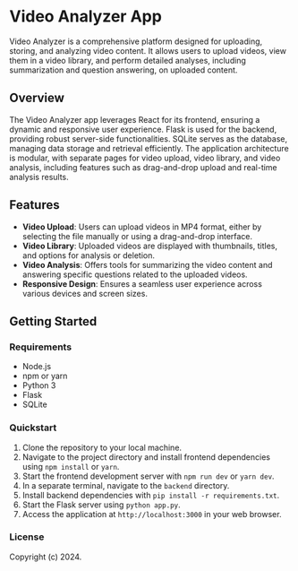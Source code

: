 # Video Analyzer App

Video Analyzer is a comprehensive platform designed for uploading, storing, and analyzing video content. It allows users to upload videos, view them in a video library, and perform detailed analyses, including summarization and question answering, on uploaded content.

## Overview

The Video Analyzer app leverages React for its frontend, ensuring a dynamic and responsive user experience. Flask is used for the backend, providing robust server-side functionalities. SQLite serves as the database, managing data storage and retrieval efficiently. The application architecture is modular, with separate pages for video upload, video library, and video analysis, including features such as drag-and-drop upload and real-time analysis results.

## Features

- **Video Upload**: Users can upload videos in MP4 format, either by selecting the file manually or using a drag-and-drop interface.
- **Video Library**: Uploaded videos are displayed with thumbnails, titles, and options for analysis or deletion.
- **Video Analysis**: Offers tools for summarizing the video content and answering specific questions related to the uploaded videos.
- **Responsive Design**: Ensures a seamless user experience across various devices and screen sizes.

## Getting Started

### Requirements

- Node.js
- npm or yarn
- Python 3
- Flask
- SQLite

### Quickstart

1. Clone the repository to your local machine.
2. Navigate to the project directory and install frontend dependencies using `npm install` or `yarn`.
3. Start the frontend development server with `npm run dev` or `yarn dev`.
4. In a separate terminal, navigate to the `backend` directory.
5. Install backend dependencies with `pip install -r requirements.txt`.
6. Start the Flask server using `python app.py`.
7. Access the application at `http://localhost:3000` in your web browser.

### License

Copyright (c) 2024.